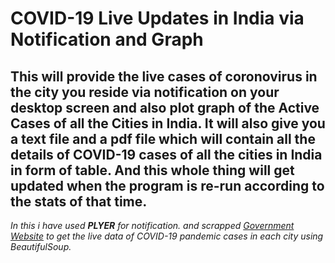 # COVID-19 Live Updates in India via Notification and Graph
## This will provide the live cases of coronovirus in the city you reside via notification on your desktop screen and also plot graph of the Active Cases of all the Cities in India. It will also give you a text file and a pdf file which will contain all the details of COVID-19 cases of all the cities in India in form of table. And this whole thing will get updated when the program is re-run according to the stats of that time.

_In this i have used **PLYER** for notification._
_and scrapped [Government Website](https://www.mohfw.gov.in/) to get the live data of COVID-19 pandemic cases in each city using BeautifulSoup._ 
